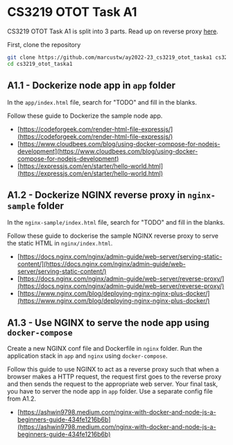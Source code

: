 # CS3219 OTOT Task A1

CS3219 OTOT Task A1 is split into 3 parts. Read up on reverse proxy [here](https://www.upguard.com/blog/reverse-proxy-vs-load-balancer).

First, clone the repository
```sh
git clone https://github.com/marcustw/ay2022-23_cs3219_otot_taska1 cs3219_otot_taska1
cd cs3219_otot_taska1
```

## A1.1 - Dockerize node app in `app` folder

In the `app/index.html` file, search for "TODO" and fill in the blanks.

Follow these guide to Dockerize the sample node app.

- [https://codeforgeek.com/render-html-file-expressjs/](https://codeforgeek.com/render-html-file-expressjs/)
- [https://www.cloudbees.com/blog/using-docker-compose-for-nodejs-development](https://www.cloudbees.com/blog/using-docker-compose-for-nodejs-development)
- [https://expressjs.com/en/starter/hello-world.html](https://expressjs.com/en/starter/hello-world.html)

## A1.2 - Dockerize NGINX reverse proxy in `nginx-sample` folder

In the `nginx-sample/index.html` file, search for "TODO" and fill in the blanks.

Follow these guide to dockerise the sample NGINX reverse proxy to serve the static HTML in `nginx/index.html`.
- [https://docs.nginx.com/nginx/admin-guide/web-server/serving-static-content/](https://docs.nginx.com/nginx/admin-guide/web-server/serving-static-content/)
- [https://docs.nginx.com/nginx/admin-guide/web-server/reverse-proxy/](https://docs.nginx.com/nginx/admin-guide/web-server/reverse-proxy/)
- [https://www.nginx.com/blog/deploying-nginx-nginx-plus-docker/](https://www.nginx.com/blog/deploying-nginx-nginx-plus-docker/)

## A1.3 - Use NGINX to serve the node app using `docker-compose`

Create a new NGINX conf file and Dockerfile in `nginx` folder. Run the application stack in `app` and `nginx` using `docker-compose`.

Follow this guide to use NGINX to act as a reverse proxy such that when a browser makes a HTTP request, the request first goes to the reverse proxy and then sends the request to the appropriate web server. Your final task, you have to server the node app in `app` folder. Use a separate config file from A1.2.
- [https://ashwin9798.medium.com/nginx-with-docker-and-node-js-a-beginners-guide-434fe1216b6b](https://ashwin9798.medium.com/nginx-with-docker-and-node-js-a-beginners-guide-434fe1216b6b)
